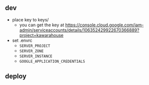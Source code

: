 ## dev

- place key to keys/
  - you can get the key at https://console.cloud.google.com/iam-admin/serviceaccounts/details/106352429922670366889?project=kawarahouse
- set .envrc
  - `SERVER_PROJECT`
  - `SERVER_ZONE`
  - `SERVER_INSTANCE`
  - `GOOGLE_APPLICATION_CREDENTIALS`

## deploy
